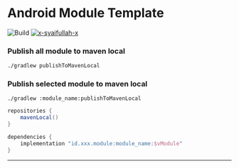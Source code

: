 # Android Module Template

![Build](https://shields.io/github/workflow/status/x-syaifullah-x/android-module/build__publish_maven_local/master?event=push&logo=github&label=Build)
[![x-syaifullah-x](https://circleci.com/gh/x-syaifullah-x/android-module/tree/master.svg?style=svg)](https://circleci.com/gh/x-syaifullah-x/android-module/tree/master)

### Publish all module to maven local
```bash
./gradlew publishToMavenLocal
```

### Publish selected module to maven local
```
./gradlew :module_name:publishToMavenLocal
```

```gradle
repositories {
    mavenLocal()
}

dependencies {
    implementation "id.xxx.module:module_name:$vModule"
}
```
---
